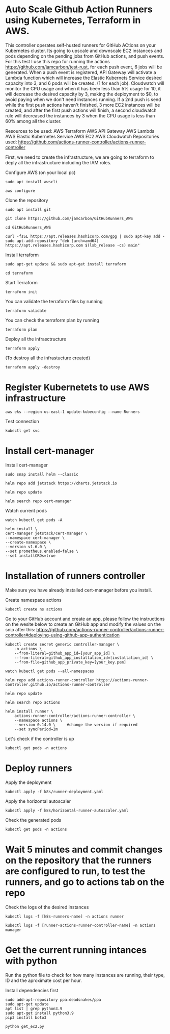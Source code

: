 # Auto Scale Github Action Runners using Kubernetes, Terraform in AWS.

This controller operates self-husted runners for GitHub ACtions on your Kubernetes cluster.
Its going to upscale and downscale EC2 instances and pods depending on the pending jobs from GitHub actions, and push events.
For this test I use this repo for running the actions https://github.com/jamcarbon/test-rust, for each push event, 6 jobs will be generated.
When a push event is registered, API Gateway will activate a Lambda function which will increase the Elastic Kubernets Service desired capacity into 3, and 6 pods will be created. (1 for each job).
Cloudwatch will monitor the CPU usage and when it has been less than 5% usage for 10, it will decrease the desired capacity by 3, making the deployment to $0, to avoid paying when we don't need instances running.
If a 2nd push is send while the first push actions haven't finished, 3 more EC2 instances will be created, and after the first push actions will finish, a second cloudwatch rule will decreased the instances by 3 when the CPU usage is less than 60% among all the cluster.

Resources to be used:
AWS
Terraform
AWS API Gateway
AWS Lambda
AWS Elastic Kubernetes Service
AWS EC2
AWS Cloudwatch
Repositories used:
https://github.com/actions-runner-controller/actions-runner-controller

First, we need to create the infrastructure, we are going to terraform to deply all the infrastructure including the IAM roles.

Configure AWS (on your local pc)

    sudo apt install awscli

    aws configure

Clone the repository 

    sudo apt install git
    
    git clone https://github.com/jamcarbon/GitHubRunners_AWS

    cd GitHubRunners_AWS

    curl -fsSL https://apt.releases.hashicorp.com/gpg | sudo apt-key add -
    sudo apt-add-repository "deb [arch=amd64] https://apt.releases.hashicorp.com $(lsb_release -cs) main"

Install terraform 

    sudo apt-get update && sudo apt-get install terraform

    cd terraform

Start Terraform

    terraform init

You can validate the terraform files by running

    terraform validate

You can check the terraform plan by running

    terraform plan

Deploy all the infrasctructure

    terraform apply

(To destroy all the infrastucture created)

    terraform apply -destroy


# Register Kubernetets to use AWS infrastructure    

    aws eks --region us-east-1 update-kubeconfig --name Runners

Test connection

    kubectl get svc

# Install cert-manager

Install cert-manager

    sudo snap install helm --classic

    helm repo add jetstack https://charts.jetstack.io

    helm repo update

    helm search repo cert-manager

Watch current pods

    watch kubectl get pods -A

    helm install \
    cert-manager jetstack/cert-manager \
    --namespace cert-manager \
    --create-namespace \
    --version v1.6.0 \
    --set prometheus.enabled=false \
    --set installCRDs=true

  
# Installation of runners controller

Make sure you have already installed cert-manager before you install.

Create namespace actions

    kubectl create ns actions

Go to your GitHub account and create an app, please follow the instructions on the wesite below to create an GitHub app and modify the values on the snip after this:
https://github.com/actions-runner-controller/actions-runner-controller#deploying-using-github-app-authentication

    kubectl create secret generic controller-manager \
        -n actions \
        --from-literal=github_app_id=[your_app_id] \
        --from-literal=github_app_installation_id=[installation_id] \
        --from-file=github_app_private_key=[your_key.pem]

    watch kubectl get pods --all-namespaces

    helm repo add actions-runner-controller https://actions-runner-controller.github.io/actions-runner-controller

    helm repo update

    helm search repo actions

    helm install runner \
        actions-runner-controller/actions-runner-controller \
        --namespace actions \
        --version 0.14.0 \     #change the version if required
        --set syncPeriod=2m

Let's check if the controller is up

    kubectl get pods -n actions

# Deploy runners

Apply the deployment    

    kubectl apply -f k8s/runner-deployment.yaml

Apply the horizontal autoscaler    

    kubectl apply -f k8s/horizontal-runner-autoscaler.yaml

Check the generated pods 

    kubectl get pods -n actions

# Wait 5 minutes and commit changes on the repository that the runners are configured to run, to test the runners, and go to actions tab on the repo

Check the logs of the desired instances

    kubectl logs -f [k8s-runners-name] -n actions runner

    kubectl logs -f [runner-actions-runner-controller-name] -n actions manager


# Get the current running intances with python

Run the python file to check for how many instances are running, their type, ID and the aproximate cost per hour.

Install dependencies first

    sudo add-apt-repository ppa:deadsnakes/ppa
    sudo apt-get update
    apt list | grep python3.9
    sudo apt-get install python3.9
    pip3 install boto3

    python get_ec2.py